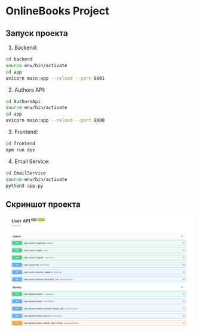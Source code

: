 # OnlineBooks Project

## Запуск проекта

1. Backend:
```bash
cd backend
source env/bin/activate
cd app
uvicorn main:app --reload --port 8001
```

2. Authors API:
```bash
cd AuthorsApi
source env/bin/activate
cd app
uvicorn main:app --reload --port 8000
```

3. Frontend:
```bash
cd frontend
npm run dev
```

4. Email Service:
```bash
cd EmailService
source env/bin/activate
python3 app.py
```

## Скриншот проекта
![Описание изображения](docs/api.jpg)